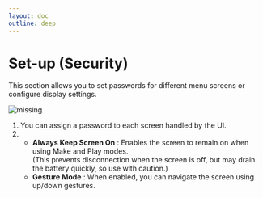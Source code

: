 ```yaml
---
layout: doc
outline: deep
---
```


# Set-up (Security)

This section allows you to set passwords for different menu screens or configure display settings.

![missing](/manual/en/setup/12.png)

1. You can assign a password to each screen handled by the UI.
2. - **Always Keep Screen On** : Enables the screen to remain on when using Make and Play modes.<br>
     (This prevents disconnection when the screen is off, but may drain the battery quickly, so use with caution.)
   - **Gesture Mode** : When enabled, you can navigate the screen using up/down gestures.
